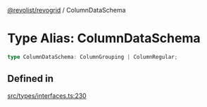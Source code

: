 [@revolist/revogrid](README.md) / ColumnDataSchema

# Type Alias: ColumnDataSchema

```ts
type ColumnDataSchema: ColumnGrouping | ColumnRegular;
```

## Defined in

[src/types/interfaces.ts:230](https://github.com/revolist/revogrid/blob/6957d67da887b25ac544cadb80669dc782e7d7d6/src/types/interfaces.ts#L230)
